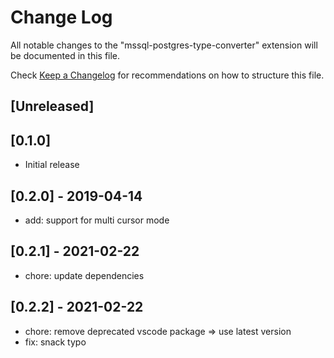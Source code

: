 # Change Log
All notable changes to the "mssql-postgres-type-converter" extension will be documented in this file.

Check [Keep a Changelog](http://keepachangelog.com/) for recommendations on how to structure this file.

## [Unreleased]

## [0.1.0]
- Initial release

## [0.2.0] - 2019-04-14
- add: support for multi cursor mode

## [0.2.1] - 2021-02-22
- chore: update dependencies

## [0.2.2] - 2021-02-22
- chore: remove deprecated vscode package => use latest version
- fix: snack typo